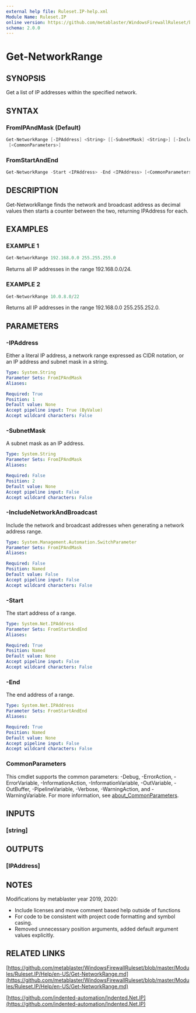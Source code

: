 ```yaml
---
external help file: Ruleset.IP-help.xml
Module Name: Ruleset.IP
online version: https://github.com/metablaster/WindowsFirewallRuleset/blob/master/Modules/Ruleset.IP/Help/en-US/Get-NetworkRange.md
schema: 2.0.0
---
```


# Get-NetworkRange

## SYNOPSIS

Get a list of IP addresses within the specified network.

## SYNTAX

### FromIPAndMask (Default)

```powershell
Get-NetworkRange [-IPAddress] <String> [[-SubnetMask] <String>] [-IncludeNetworkAndBroadcast]
 [<CommonParameters>]
```

### FromStartAndEnd

```powershell
Get-NetworkRange -Start <IPAddress> -End <IPAddress> [<CommonParameters>]
```

## DESCRIPTION

Get-NetworkRange finds the network and broadcast address as decimal values
then starts a counter between the two, returning IPAddress for each.

## EXAMPLES

### EXAMPLE 1

```powershell
Get-NetworkRange 192.168.0.0 255.255.255.0
```

Returns all IP addresses in the range 192.168.0.0/24.

### EXAMPLE 2

```powershell
Get-NetworkRange 10.0.8.0/22
```

Returns all IP addresses in the range 192.168.0.0 255.255.252.0.

## PARAMETERS

### -IPAddress

Either a literal IP address, a network range expressed as CIDR notation,
or an IP address and subnet mask in a string.

```yaml
Type: System.String
Parameter Sets: FromIPAndMask
Aliases:

Required: True
Position: 1
Default value: None
Accept pipeline input: True (ByValue)
Accept wildcard characters: False
```

### -SubnetMask

A subnet mask as an IP address.

```yaml
Type: System.String
Parameter Sets: FromIPAndMask
Aliases:

Required: False
Position: 2
Default value: None
Accept pipeline input: False
Accept wildcard characters: False
```

### -IncludeNetworkAndBroadcast

Include the network and broadcast addresses when generating a network address range.

```yaml
Type: System.Management.Automation.SwitchParameter
Parameter Sets: FromIPAndMask
Aliases:

Required: False
Position: Named
Default value: False
Accept pipeline input: False
Accept wildcard characters: False
```

### -Start

The start address of a range.

```yaml
Type: System.Net.IPAddress
Parameter Sets: FromStartAndEnd
Aliases:

Required: True
Position: Named
Default value: None
Accept pipeline input: False
Accept wildcard characters: False
```

### -End

The end address of a range.

```yaml
Type: System.Net.IPAddress
Parameter Sets: FromStartAndEnd
Aliases:

Required: True
Position: Named
Default value: None
Accept pipeline input: False
Accept wildcard characters: False
```

### CommonParameters

This cmdlet supports the common parameters: -Debug, -ErrorAction, -ErrorVariable, -InformationAction, -InformationVariable, -OutVariable, -OutBuffer, -PipelineVariable, -Verbose, -WarningAction, and -WarningVariable. For more information, see [about_CommonParameters](http://go.microsoft.com/fwlink/?LinkID=113216).

## INPUTS

### [string]

## OUTPUTS

### [IPAddress]

## NOTES

Modifications by metablaster year 2019, 2020:

- Include licenses and move comment based help outside of functions
- For code to be consistent with project code formatting and symbol casing.
- Removed unnecessary position arguments, added default argument values explicitly.

## RELATED LINKS

[https://github.com/metablaster/WindowsFirewallRuleset/blob/master/Modules/Ruleset.IP/Help/en-US/Get-NetworkRange.md](https://github.com/metablaster/WindowsFirewallRuleset/blob/master/Modules/Ruleset.IP/Help/en-US/Get-NetworkRange.md)

[https://github.com/indented-automation/Indented.Net.IP](https://github.com/indented-automation/Indented.Net.IP)
